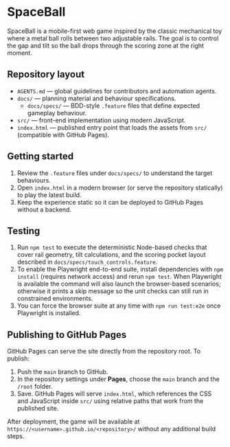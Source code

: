 # SpaceBall

SpaceBall is a mobile-first web game inspired by the classic mechanical toy where a metal ball rolls between two adjustable rails. The goal is to control the gap and tilt so the ball drops through the scoring zone at the right moment.

## Repository layout
- `AGENTS.md` — global guidelines for contributors and automation agents.
- `docs/` — planning material and behaviour specifications.
  - `docs/specs/` — BDD-style `.feature` files that define expected gameplay behaviour.
- `src/` — front-end implementation using modern JavaScript.
- `index.html` — published entry point that loads the assets from `src/` (compatible with GitHub Pages).

## Getting started
1. Review the `.feature` files under `docs/specs/` to understand the target behaviours.
2. Open `index.html` in a modern browser (or serve the repository statically) to play the latest build.
3. Keep the experience static so it can be deployed to GitHub Pages without a backend.

## Testing
1. Run `npm test` to execute the deterministic Node-based checks that cover rail geometry, tilt calculations, and the scoring pocket layout described in `docs/specs/touch_controls.feature`.
2. To enable the Playwright end-to-end suite, install dependencies with `npm install` (requires network access) and rerun `npm test`. When Playwright is available the command will also launch the browser-based scenarios; otherwise it prints a skip message so the unit checks can still run in constrained environments.
3. You can force the browser suite at any time with `npm run test:e2e` once Playwright is installed.

## Publishing to GitHub Pages
GitHub Pages can serve the site directly from the repository root. To publish:
1. Push the `main` branch to GitHub.
2. In the repository settings under **Pages**, choose the `main` branch and the `/root` folder.
3. Save. GitHub Pages will serve `index.html`, which references the CSS and JavaScript inside `src/` using relative paths that work from the published site.

After deployment, the game will be available at `https://<username>.github.io/<repository>/` without any additional build steps.
